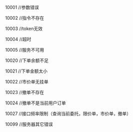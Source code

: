 10001 //参数错误

10002 //指令不存在

10003 //token无效

10004 //超时

10005 //服务不可用

10020 //下单余额不足

10021 //下单金额太小

10022 //市价单无挂单

10023 //撤单不存在

10024 //撤单不是当前用户订单

10027 //接口频率限制（查询当前委托，限价单，市价单，撤单）

10099 //服务器其它错误
